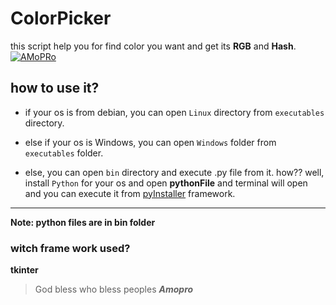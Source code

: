# ColorPicker
this script help you for find color you want and get its **RGB** and **Hash**.
[![AMoPRo](https://chor.ir/api/file/image/BQADBAADEgYAAn1TyVB3IDxKlNRrogI.png "AMoPRo")](http://amopro.ir "AMoPRo")

## how to use it?
- if your os is from debian, you can open `Linux` directory from `executables` directory.

- else if your os is Windows, you can open `Windows` folder from `executables` folder.

- else, you can open `bin` directory and execute .py file from it. how?? well, install `Python` for your os and open **pythonFile** and  terminal will open and you can execute it from [pyInstaller](https://www.pyinstaller.org/ "pyInstaller") framework.

------------

**Note: python files are in bin folder**
### witch frame work used?
**tkinter**

>God bless who bless peoples
***Amopro***
